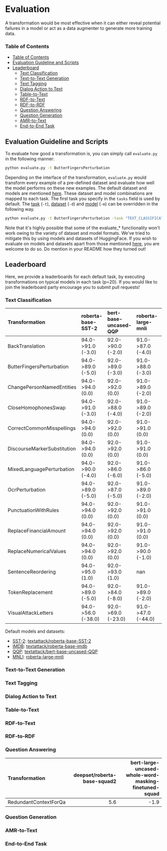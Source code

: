 # Evaluation

A transformation would be most effective when it can either reveal potential failures in a model or act as a data augmenter to generate more training data. 


### Table of Contents
* [Table of Contents](#table-of-contents)
* [Evaluation Guideline and Scripts](#evaluation-guideline-and-scripts)
* [Leaderboard](#leaderboard)
    * [Text Classification](#text-classification)
    * [Text-to-Text Generation](#text2text-generation)
    * [Text Tagging](#text-tagging)
    * [Dialog Action to Text](#dialog-action-to-text)
    * [Table-to-Text](#table-to-text)
    * [RDF-to-Text](#rdf2text)
    * [RDF-to-RDF](#rdf-to-rdf)
    * [Question Answering](#question-answering)
    * [Question Generation](#question-generation)
    * [AMR-to-Text](#amr-to-text)
    * [End-to-End Task](#end-to-end-task)


## Evaluation Guideline and Scripts

To evaluate how good a transformation is, you can simply call `evaluate.py` in the following manner:  

```bash
python evaluate.py -t ButterFingersPerturbation 
```

Depending on the interface of the transformation, `evaluate.py` would transform every example of a pre-defined dataset and evaluate how well the model performs on these new examples. The default dataset and models are mentioned [here](../interfaces/README.md). These dataset and model combinations are mapped to each task. The first task you specify in the `tasks` field is used by default.
The [task](../tasks/TaskTypes.py) (`-t`), [dataset](https://huggingface.co/datasets) (`-d`) and [model](https://huggingface.co/models) (`-m`) can be overridden in the following way.

```bash
python evaluate.py -t ButterFingersPerturbation -task "TEXT_CLASSIFICATION" -m "textattack/roberta-base-imdb" -d "imdb" -p 20
```

Note that it's highly possible that some of the evaluate_* functionality won't work owing to the variety of dataset and model formats. We've tried to mitigate this by using models and datasets of HuggingFace. If you wish to evaluate on models and datasets apart from those mentioned [here](evaluation_engine.py), you are welcome to do so. Do mention in your README how they turned out!

## Leaderboard

Here, we provide a leaderboards for each default task, by executing transformations on typical models in each task (p=20). If you would like to join the leaderboard party encourage you to submit pull requests! 

### Text Classification


| Transformation              | roberta-base-SST-2  | bert-base-uncased-QQP | roberta-large-mnli  | roberta-base-imdb   |
| :-------------------------- | :------------------ | :-------------------- | :------------------ | :------------------ |
| BackTranslation             | 94.0->91.0 (-3.0)   | 92.0->90.0 (-2.0)     | 91.0->87.0 (-4.0)   | 95.0->92.0 (-3.0)   |
| ButterFingersPerturbation   | 94.0->89.0 (-5.0)   | 92.0->89.0 (-3.0)     | 91.0->88.0 (-3.0)   | 95.0->93.0 (-2.0)   |
| ChangePersonNamedEntities   | 94.0->94.0 (0.0)    | 92.0->92.0 (0.0)      | 91.0->89.0 (-2.0)   | 95.0->95.0 (0.0)    |
| CloseHomophonesSwap         | 94.0->91.0 (-3.0)   | 92.0->88.0 (-4.0)     | 91.0->89.0 (-2.0)   | 95.0->96.0 (1.0)    |
| CorrectCommonMisspellings   | 94.0->94.0 (0.0)    | 92.0->92.0 (0.0)      | 91.0->91.0 (0.0)    | 95.0->95.0 (0.0)    |
| DiscourseMarkerSubstitution | 94.0->94.0 (0.0)    | 92.0->92.0 (0.0)      | 91.0->91.0 (0.0)    | 95.0->95.0 (0.0)    |
| MixedLanguagePerturbation   | 94.0->90.0 (-4.0)   | 92.0->86.0 (-6.0)     | 91.0->86.0 (-5.0)   | 95.0->91.0 (-4.0)   |
| OcrPerturbation             | 94.0->89.0 (-5.0)   | 92.0->87.0 (-5.0)     | 91.0->89.0 (-2.0)   | 95.0->94.0 (-1.0)   |
| PunctuationWithRules        | 94.0->94.0 (0.0)    | 92.0->92.0 (0.0)      | 91.0->91.0 (0.0)    | 95.0->90.0 (-5.0)   |
| ReplaceFinancialAmount      | 94.0->94.0 (0.0)    | 92.0->92.0 (0.0)      | 91.0->91.0 (0.0)    | 95.0->95.0 (0.0)    |
| ReplaceNumericalValues      | 94.0->94.0 (0.0)    | 92.0->92.0 (0.0)      | 91.0->90.0 (-1.0)   | 95.0->95.0 (0.0)    |
| SentenceReordering          | 94.0->95.0 (1.0)    | 92.0->93.0 (1.0)      | nan                 | 95.0->94.0 (-1.0)   |
| TokenReplacement            | 94.0->89.0 (-5.0)   | 92.0->84.0 (-8.0)     | 91.0->89.0 (-2.0)   | 95.0->92.0 (-3.0)   |
| VisualAttackLetters         | 94.0->56.0 (-38.0)  | 92.0->69.0 (-23.0)    | 91.0->47.0 (-44.0)  | 95.0->96.0 (1.0)    |


Default models and datasets:

- [SST-2](https://huggingface.co/datasets/glue): [textattack/roberta-base-SST-2](https://huggingface.co/textattack/roberta-base-SST-2)
- [IMDB](https://huggingface.co/datasets/imdb): [textattack/roberta-base-imdb](https://huggingface.co/textattack/roberta-base-imdb)
- [QQP](https://huggingface.co/datasets/glue): [textattack/bert-base-uncased-QQP](https://huggingface.co/textattack/bert-base-uncased-QQP)
- [MNLI](https://huggingface.co/datasets/multi_nli): [roberta-large-mnli](https://huggingface.co/roberta-large-mnli)

### Text-to-Text Generation
### Text Tagging
### Dialog Action to Text
### Table-to-Text
### RDF-to-Text
### RDF-to-RDF
### Question Answering

| Transformation        |   deepset/roberta-base-squad2 |   bert-large-uncased-whole-word-masking-finetuned-squad |
|:----------------------|------------------------------:|--------------------------------------------------------:|
| RedundantContextForQa |                           5.6 |                                                    -1.9 |

### Question Generation
### AMR-to-Text
### End-to-End Task
